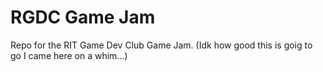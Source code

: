 # RGDC Game Jam
 Repo for the RIT Game Dev Club Game Jam. (Idk how good this is goig to go I came here on a whim...)
